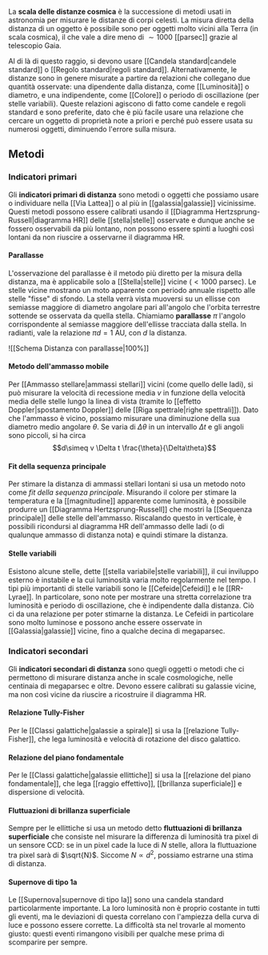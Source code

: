 La **scala delle distanze cosmica** è la successione di metodi usati in astronomia per misurare le distanze di corpi celesti. La misura diretta della distanza di un oggetto è possibile sono per oggetti molto vicini alla Terra (in scala cosmica), il che vale a dire meno di $\sim1000$ [[parsec]] grazie al telescopio Gaia.

Al di là di questo raggio, si devono usare [[Candela standard|candele standard]] o [[Regolo standard|regoli standard]]. Alternativamente, le distanze sono in genere misurate a partire da relazioni che collegano due quantità osservate: una dipendente dalla distanza, come [[Luminosità]] o diametro, e una indipendente, come [[Colore]] o periodo di oscillazione (per stelle variabili). Queste relazioni agiscono di fatto come candele e regoli standard e sono preferite, dato che è più facile usare una relazione che cercare un oggetto di proprietà note a priori e perché può essere usata su numerosi oggetti, diminuendo l'errore sulla misura.
## Metodi
### Indicatori primari
Gli **indicatori primari di distanza** sono metodi o oggetti che possiamo usare o individuare nella [[Via Lattea]] o al più in [[galassia|galassie]] vicinissime. Questi metodi possono essere calibrati usando il [[Diagramma Hertzsprung-Russell|diagramma HR]] delle [[stella|stelle]] osservate e dunque anche se fossero osservabili da più lontano, non possono essere spinti a luoghi così lontani da non riuscire a osservarne il diagramma HR.
#### Parallasse
L'osservazione del parallasse è il metodo più diretto per la misura della distanza, ma è applicabile solo a [[Stella|stelle]] vicine ($<1000$ parsec). Le stelle vicine mostrano un moto apparente con periodo annuale rispetto alle stelle "fisse" di sfondo. La stella verrà vista muoversi su un ellisse con semiasse maggiore di diametro angolare pari all'angolo che l'orbita terrestre sottende se osservata da quella stella. Chiamiamo **parallasse** $\pi$ l'angolo corrispondente al semiasse maggiore dell'ellisse tracciata dalla stella. In radianti, vale la relazione $\pi d=1$ AU, con $d$ la distanza.

![[Schema Distanza con parallasse|100%]]

#### Metodo dell'ammasso mobile
Per [[Ammasso stellare|ammassi stellari]] vicini (come quello delle Iadi), si può misurare la velocità di recessione media $v$ in funzione della velocità media delle stelle lungo la linea di vista (tramite lo [[effetto Doppler|spostamento Doppler]] delle [[Riga spettrale|righe spettrali]]). Dato che l'ammasso è vicino, possiamo misurare una diminuzione della sua diametro medio angolare $\theta$. Se varia di $\Delta\theta$ in un intervallo $\Delta t$ e gli angoli sono piccoli, si ha circa
$$d\simeq v \Delta t \frac{\theta}{\Delta\theta}$$
#### Fit della sequenza principale
Per stimare la distanza di ammassi stellari lontani si usa un metodo noto come *fit della sequenza principale*. Misurando il colore per stimare la temperatura e la [[magnitudine]] apparente come luminosità, è possibile produrre un [[Diagramma Hertzsprung-Russell]] che mostri la [[Sequenza principale]] delle stelle dell'ammasso. Riscalando questo in verticale, è possibili ricondursi al diagramma HR dell'ammasso delle Iadi (o di qualunque ammasso di distanza nota) e quindi stimare la distanza.
#### Stelle variabili
Esistono alcune stelle, dette [[stella variabile|stelle variabili]], il cui inviluppo esterno è instabile e la cui luminosità varia molto regolarmente nel tempo. I tipi più importanti di stelle variabili sono le [[Cefeide|Cefeidi]] e le [[RR-Lyrae]]. In particolare, sono note per mostrare una stretta correlazione tra luminosità e periodo di oscillazione, che è indipendente dalla distanza. Ciò ci da una relazione per poter stimarne la distanza. Le Cefeidi in particolare sono molto luminose e possono anche essere osservate in [[Galassia|galassie]] vicine, fino a qualche decina di megaparsec.
### Indicatori secondari
Gli **indicatori secondari di distanza** sono quegli oggetti o metodi che ci permettono di misurare distanza anche in scale cosmologiche, nelle centinaia di megaparsec e oltre. Devono essere calibrati su galassie vicine, ma non così vicine da riuscire a ricostruire il diagramma HR.
#### Relazione Tully-Fisher
Per le [[Classi galattiche|galassie a spirale]] si usa la [[relazione Tully-Fisher]], che lega luminosità e velocità di rotazione del disco galattico.
#### Relazione del piano fondamentale
Per le [[Classi galattiche|galassie ellittiche]] si usa la [[relazione del piano fondamentale]], che lega [[raggio effettivo]], [[brillanza superficiale]] e dispersione di velocità.
#### Fluttuazioni di brillanza superficiale
Sempre per le ellittiche si usa un metodo detto **fluttuazioni di brillanza superficiale** che consiste nel misurare la differenza di luminosità tra pixel di un sensore CCD: se in un pixel cade la luce di $N$ stelle, allora la fluttuazione tra pixel sarà di $\sqrt{N}$. Siccome $N\propto d^{2}$, possiamo estrarne una stima di distanza.
#### Supernove di tipo 1a
Le [[Supernova|supernove di tipo Ia]] sono una candela standard particolarmente importante. La loro luminosità non è proprio costante in tutti gli eventi, ma le deviazioni di questa correlano con l'ampiezza della curva di luce e possono essere corrette. La difficoltà sta nel trovarle al momento giusto: questi eventi rimangono visibili per qualche mese prima di scomparire per sempre.